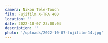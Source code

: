 ```yaml
---
camera: Nikon Tele-Touch
film: Fujifilm X-TRA 400
location: ''
date: 2022-10-07 23:00:04
description: ''
photo: '/uploads/2022-10-07-fujifilm-14.jpg'
---
```

